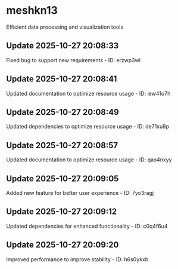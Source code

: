 # meshkn13
Efficient data processing and visualization tools

## Update 2025-10-27 20:08:33
Fixed bug to support new requirements - ID: erzwp3wl


## Update 2025-10-27 20:08:41
Updated documentation to optimize resource usage - ID: iew41o7h


## Update 2025-10-27 20:08:49
Updated dependencies to optimize resource usage - ID: de71xu9p


## Update 2025-10-27 20:08:57
Updated documentation to optimize resource usage - ID: qao4nxyy


## Update 2025-10-27 20:09:05
Added new feature for better user experience - ID: 7yo3ragj


## Update 2025-10-27 20:09:12
Updated dependencies for enhanced functionality - ID: c0q4f6u4


## Update 2025-10-27 20:09:20
Improved performance to improve stability - ID: h6s0ykxb

